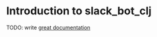 # Introduction to slack_bot_clj

TODO: write [great documentation](http://jacobian.org/writing/what-to-write/)
